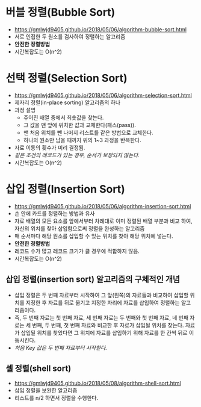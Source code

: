 # 버블 정렬(Bubble Sort)
- https://gmlwjd9405.github.io/2018/05/06/algorithm-bubble-sort.html
- 서로 인접한 두 원소를 검사하여 정렬하는 알고리즘
- **안전한 정렬방법**
- 시간복잡도는 O(n^2)

# 선택 정렬(Selection Sort)
  - https://gmlwjd9405.github.io/2018/05/06/algorithm-selection-sort.html
  - 제자리 정렬(in-place sorting) 알고리즘의 하나
  - 과정 설명
      - 주어진 배열 중에서 최솟값을 찾는다.
      - 그 값을 맨 앞에 위치한 값과 교체한다(패스(pass)).
      - 맨 처음 위치를 뺀 나머지 리스트를 같은 방법으로 교체한다.
      - 하나의 원소만 남을 때까지 위의 1~3 과정을 반복한다.
  - 자료 이동의 횟수가 미리 결정됨.
  - *같은 조건의 레코드가 있는 경우, 순서가 보장되지 않는다.*
  - 시간복잡도는 O(n^2)
  
# 삽입 정렬(Insertion Sort)
- https://gmlwjd9405.github.io/2018/05/06/algorithm-insertion-sort.html
- 손 안에 카드를 정렬하는 방법과 유사
- 자료 배열의 모든 요소를 앞에서부터 차례대로 이미 정렬된 배열 부분과 비교 하여, 자신의 위치를 찾아 삽입함으로써 정렬을 완성하는 알고리즘
- 매 순서마다 해당 원소를 삽입할 수 있는 위치를 찾아 해당 위치에 넣는다.
- **안전한 정렬방법**
- 레코드 수가 많고 레코드 크기가 클 경우에 적합하지 않음.
- 시간복잡도는 O(n^2)

## 삽입 정렬(insertion sort) 알고리즘의 구체적인 개념
- 삽입 정렬은 두 번째 자료부터 시작하여 그 앞(왼쪽)의 자료들과 비교하여 삽입할 위치를 지정한 후 자료를 뒤로 옮기고 지정한 자리에 자료를 삽입하여 정렬하는 알고리즘이다.
- 즉, 두 번째 자료는 첫 번째 자료, 세 번째 자료는 두 번째와 첫 번째 자료, 네 번째 자료는 세 번째, 두 번째, 첫 번째 자료와 비교한 후 자료가 삽입될 위치를 찾는다. 자료가 삽입될 위치를 찾았다면 그 위치에 자료를 삽입하기 위해 자료를 한 칸씩 뒤로 이동시킨다.
- *처음 Key 값은 두 번째 자료부터 시작한다.*

## 셀 정렬(shell sort)
- https://gmlwjd9405.github.io/2018/05/08/algorithm-shell-sort.html
- 삽입 정렬을 보완한 알고리즘
- 리스트를 n/2 하면서 정렬을 수행한다.
   
